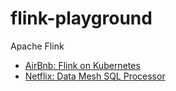 # flink-playground

Apache Flink

- [AirBnb: Flink on Kubernetes](https://medium.com/airbnb-engineering/apache-flink-on-kubernetes-84425d66ee11)
- [Netflix: Data Mesh SQL Processor](https://netflixtechblog.com/streaming-sql-in-data-mesh-0d83f5a00d08)

